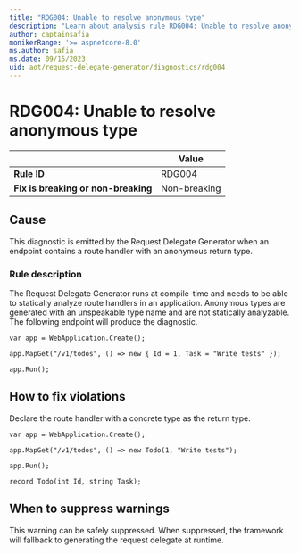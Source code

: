 ```yaml
---
title: "RDG004: Unable to resolve anonymous type"
description: "Learn about analysis rule RDG004: Unable to resolve anonymous type"
author: captainsafia
monikerRange: '>= aspnetcore-8.0'
ms.author: safia
ms.date: 09/15/2023
uid: aot/request-delegate-generator/diagnostics/rdg004
---
```

# RDG004: Unable to resolve anonymous type

| | Value |
|-|-|
| **Rule ID** |RDG004|
| **Fix is breaking or non-breaking** |Non-breaking|

## Cause

This diagnostic is emitted by the Request Delegate Generator when an endpoint contains a route handler with an anonymous return type.

### Rule description

The Request Delegate Generator runs at compile-time and needs to be able to statically analyze route handlers in an application. Anonymous types are generated with an unspeakable type name and are not statically analyzable. The following endpoint will produce the diagnostic.

```razor
var app = WebApplication.Create();

app.MapGet("/v1/todos", () => new { Id = 1, Task = "Write tests" });

app.Run();
```

## How to fix violations

Declare the route handler with a concrete type as the return type.
```razor
var app = WebApplication.Create();

app.MapGet("/v1/todos", () => new Todo(1, "Write tests");

app.Run();

record Todo(int Id, string Task);
```

## When to suppress warnings

This warning can be safely suppressed. When suppressed, the framework will fallback to generating the request delegate at runtime.
